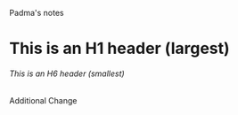Padma's notes
# This is an H1 header (largest)
###### This is an H6 header (smallest)

Additional Change